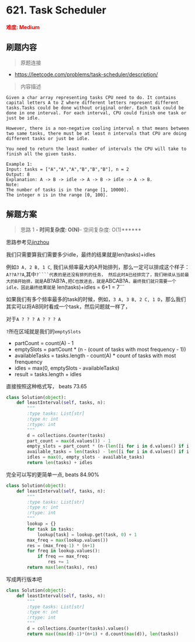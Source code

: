 # 621. Task Scheduler

**<font color=red>难度: Medium</font>**

## 刷题内容

> 原题连接

* https://leetcode.com/problems/task-scheduler/description/

> 内容描述

```
Given a char array representing tasks CPU need to do. It contains capital letters A to Z where different letters represent different tasks.Tasks could be done without original order. Each task could be done in one interval. For each interval, CPU could finish one task or just be idle.

However, there is a non-negative cooling interval n that means between two same tasks, there must be at least n intervals that CPU are doing different tasks or just be idle.

You need to return the least number of intervals the CPU will take to finish all the given tasks.

Example 1:
Input: tasks = ["A","A","A","B","B","B"], n = 2
Output: 8
Explanation: A -> B -> idle -> A -> B -> idle -> A -> B.
Note:
The number of tasks is in the range [1, 10000].
The integer n is in the range [0, 100].
```

## 解题方案

> 思路 1
******- 时间复杂度: O(N)******- 空间复杂度: O(1)******


思路参考见[jinzhou](https://leetcode.com/problems/task-scheduler/discuss/104500/Java-O(n)-time-O(1)-space-1-pass-no-sorting-solution-with-detailed-explanation)

我们只需要算我们需要多少idle，最终的结果就是len(tasks)+idles

例如```3 A, 2 B, 1 C```, 我们从频率最大的A开始排列，那么一定可以排成这个样子：```A??A??A```,其中```?````代表的是还没有排列的任务，
然后此时A已经排完了，我们继续从当前最大的B开始排，就是```AB?AB?A```,把C也放进去，就是```ABCAB?A```，最终我们就只需要一个idle，因此最终结果就是```
len(tasks)+idles = 6+1 = 7```


如果我们有多个频率最多的task的时候，例如，```3 A, 3 B, 2 C, 1 D```，那么我们其实可以将AB同时看成一个task，然后问题就一样了，


对于```A ? ? ? A ? ? ? A```

```?```所在区域就是我们的```emptySlots```

- partCount = count(A) - 1
- emptySlots = partCount * (n - (count of tasks with most frequency - 1))
- availableTasks = tasks.length - count(A) * count of tasks with most frenquency
- idles = max(0, emptySlots - availableTasks)
- result = tasks.length + idles

直接按照这种格式写，
beats 73.65

```python
class Solution(object):
    def leastInterval(self, tasks, n):
        """
        :type tasks: List[str]
        :type n: int
        :rtype: int
        """
        d = collections.Counter(tasks)
        part_count = max(d.values()) - 1
        empty_slots = part_count * (n-(len([i for i in d.values() if i == max(d.values())])-1))
        available_tasks = len(tasks) - len([i for i in d.values() if i == max(d.values())]) * max(d.values())
        idles = max(0, empty_slots - available_tasks)
        return len(tasks) + idles
```

完全可以写的更简单一点, beats 84.90%

```python
class Solution(object):
    def leastInterval(self, tasks, n):
        """
        :type tasks: List[str]
        :type n: int
        :rtype: int
        """
        lookup = {}
        for task in tasks:
            lookup[task] = lookup.get(task, 0) + 1
        max_freq = max(lookup.values())
        res = (max_freq-1) * (n+1)
        for freq in lookup.values():
            if freq == max_freq:
                res += 1
        return max(len(tasks), res)
```

写成两行版本吧

```python
class Solution(object):
    def leastInterval(self, tasks, n):
        """
        :type tasks: List[str]
        :type n: int
        :rtype: int
        """
        d = collections.Counter(tasks).values()
        return max((max(d)-1)*(n+1) + d.count(max(d)), len(tasks))
```





























